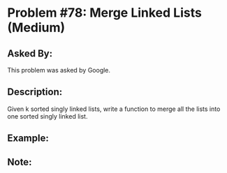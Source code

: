 # Problem #78: Merge Linked Lists (Medium)

## Asked By:

This problem was asked by Google.

## Description:
 
Given k sorted singly linked lists, write a function to merge all the lists into one sorted singly linked list.

## Example:


## Note:
